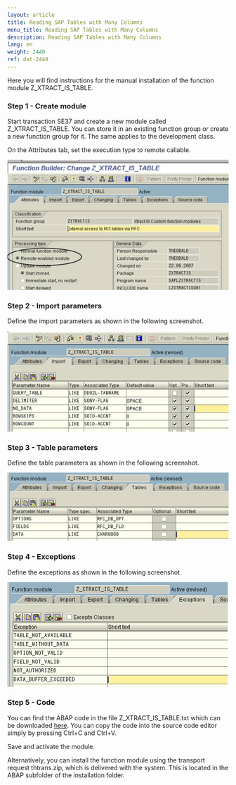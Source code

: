 ```yaml
---
layout: article
title: Reading SAP Tables with Many Columns
menu_title: Reading SAP Tables with Many Columns
description: Reading SAP Tables with Many Columns
lang: en
weight: 2440
ref: dat-2440
---
```


Here you will find instructions for the manual installation of the function module Z_XTRACT_IS_TABLE.

### Step 1 - Create module

Start transaction SE37 and create a new module called Z_XTRACT_IS_TABLE. You can store it in an existing function group or create a new function group for it. The same applies to the development class.

On the Attributes tab, set the execution type to remote callable.

![Z-Custom-Function-01](/assets/images/data-sources/sap/Z-Custom-Function-01.png)

### Step 2 - Import parameters

Define the import parameters as shown in the following screenshot.

![Z-Custom-Function-02](/assets/images/data-sources/sap/Z-Custom-Function-02.png)

### Step 3 - Table parameters

Define the table parameters as shown in the following screenshot.

![Z-Custom-Function-03](/assets/images/data-sources/sap/Z-Custom-Function-03.png)

### Step 4 - Exceptions

Define the exceptions as shown in the following screenshot.

![Z-Custom-Function-04](/assets/images/data-sources/sap/Z-Custom-Function-04.png)

### Step 5 - Code

You can find the ABAP code in the file Z_XTRACT_IS_TABLE.txt which can be downloaded [here](https://downloads.peakboard.com/download/dokumente/Z_XTRACT_IS_TABLE.txt). You can copy the code into the source code editor simply by pressing Ctrl+C and Ctrl+V.

Save and activate the module.

Alternatively, you can install the function module using the transport request thtrans.zip, which is delivered with the system. This is located in the ABAP subfolder of the installation folder.
